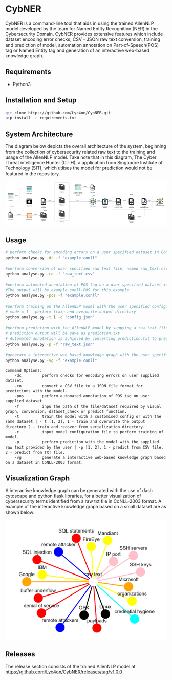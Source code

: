 
# CybNER
CybNER is a command-line tool that aids in using the trained AllenNLP model developed by the team for Named Entity Recognition (NER) in the Cybersecurity Domain. CybNER provides extensive features which include dataset encoding error checks, CSV - JSON raw text conversion, training and prediction of model, automation annotation on Part-of-Speech(POS) tag or Named Entity tag and generation of an interactive web-based knowledge graph.
## Requirements
- Python3
## Installation and Setup 
 ```bash
git clone https://github.com/Lyc4on/CybNER.git
pip install -r requirements.txt
```
## System Architecture
The diagram below depicts the overall architecture of the system, beginning from the collection of cybersecurity related raw text to the training and usage of the AllenNLP model. Take note that in this diagram, The Cyber Threat intelligence Hunter (CTIH), a application from Singapore Institute of Technology (SIT), which utlises the model for prediction would not be featured in the repository.

![](images/Project_Architecture.png)

## Usage
```bash
# perform checks for encoding errors on a user specified dataset in CoNLL-2003 format, example.conll.
python analyse.py -dc -f "example.conll"

#perform conversion of user specified raw text file, named raw_text.csv to JSON format for prediction purpose.
python analyse.py -co -f "raw_text.csv"

#perform automated annotation of POS tag on a user specified dataset in CoNLL-2003 format.
#The output will be example.conll-POS for this example.
python analyse.py -pos -f "example.conll"

#perform training on the AllenNLP model with the user specified configuration file named config.json.
# mode = 1 - perform train and overwrite output directory
python analyse.py -t 1 -c "config.json"

#perform prediction with the AllenNLP model by suppying a raw text file named raw_text.json.
# prediction output will be save as prediction.txt
# Automated annotation is achieved by converting prediction.txt to prediction.conll
python analyse.py -p -f "raw_text.json"

#generate a interactive web based knowledge graph with the user specified dataset file named example.conll.
python analyse.py -vg -f "example.conll"

```

```
Command Options:
    -dc         perform checks for encoding errors on user supplied dataset.
    -co         convert a CSV file to a JSON file format for predictions with the model.
    -pos        perform automated annotation of POS tag on user supplied dataset
    -f          inpu the path of the file/dataset required by visual graph, conversion, dataset_check or predict function.
    -t          train the model with a customised config or with the same dataset | - t [1, 2], 1 - train and overwrite the output directory 2 - train and recover from serialization directory.
    -c          input model configuration file to perform training of model.
    -p          perform prediction with the model with the supplied raw text provided by the user | -p [1, 2], 1 - predict from CSV file, 2 - predict from TXT file.
    -vg         generate a interactive web-based knowledge graph based on a dataset in CoNLL-2003 format.
```

## Visualization Graph 
 A interactive knowledge graph can be generated with the use of dash cytoscape and python flask libraries, for a better visualization of cybersecurity terms identified from a raw txt file in CoNLL-2003 format. A example of the interactive knowledge graph based on a small dataset are as shown below:

![](images/Knowledge_Graph.png)

## Releases
The release section consists of the trained AllenNLP model at https://github.com/Lyc4on/CybNER/releases/tag/v1.0.0

